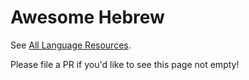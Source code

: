# Awesome Hebrew

See [All Language Resources](https://www.alllanguageresources.com/resources/hebrew).

Please file a PR if you'd like to see this page not empty!
